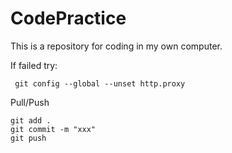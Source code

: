 # CodePractice
This is a repository for coding in my own computer.

If failed try:

```git
 git config --global --unset http.proxy
```

Pull/Push

```git
git add .
git commit -m "xxx"
git push
```

